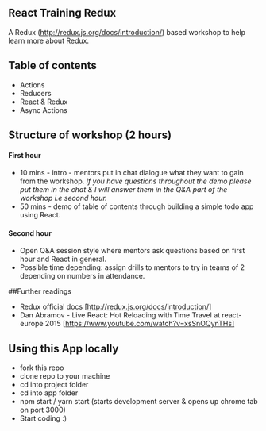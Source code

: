 ## React Training Redux
A Redux (http://redux.js.org/docs/introduction/) based workshop to help learn more about Redux.

## Table of contents
- Actions
- Reducers
- React & Redux
- Async Actions

## Structure of workshop (2 hours)

#### First hour
- 10 mins - intro - mentors put in chat dialogue what they want to gain from the workshop. _If you have questions throughout the demo please put them in the chat & I will answer them in the Q&A part of the workshop i.e second hour._
- 50 mins - demo of table of contents through building a simple todo app using React.

#### Second hour
- Open Q&A session style where mentors ask questions based on first hour and React in general.
- Possible time depending: assign drills to mentors to try in teams of 2 depending on numbers in attendance.


##Further readings
- Redux official docs [http://redux.js.org/docs/introduction/]
- Dan Abramov - Live React: Hot Reloading with Time Travel at react-europe 2015
 [https://www.youtube.com/watch?v=xsSnOQynTHs]

## Using this App locally
- fork this repo
- clone repo to your machine
- cd into project folder
- cd into app folder
- npm start / yarn start (starts development server & opens up chrome tab on port 3000)
- Start coding :)
